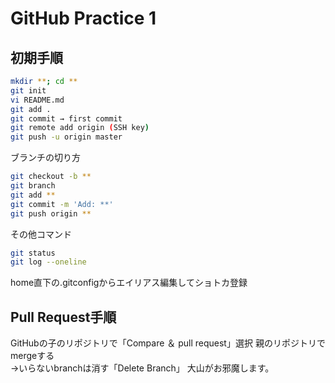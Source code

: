 # GitHub Practice 1
## 初期手順
```bash
mkdir **; cd **
git init
vi README.md
git add .
git commit → first commit
git remote add origin (SSH key)
git push -u origin master
```

ブランチの切り方
```bash
git checkout -b **
git branch
git add **
git commit -m 'Add: **'
git push origin **
```

その他コマンド
```bash
git status
git log --oneline
```
home直下の.gitconfigからエイリアス編集してショトカ登録

## Pull Request手順
GitHubの子のリポジトリで「Compare ＆ pull request」選択
親のリポジトリでmergeする  
→いらないbranchは消す「Delete Branch」
大山がお邪魔します。
